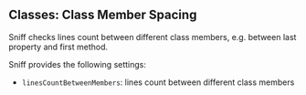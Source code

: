 ## Classes: Class Member Spacing

Sniff checks lines count between different class members, e.g. between last property and first method.

Sniff provides the following settings:

*   `linesCountBetweenMembers`: lines count between different class members
